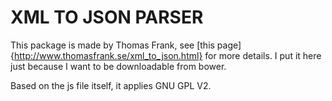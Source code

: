 XML TO JSON PARSER
==================
This package is made by Thomas Frank, see [this page]{http://www.thomasfrank.se/xml_to_json.html} for more details.
I put it here just because I want to be downloadable from bower. 


Based on the js file itself, it applies GNU GPL V2.

